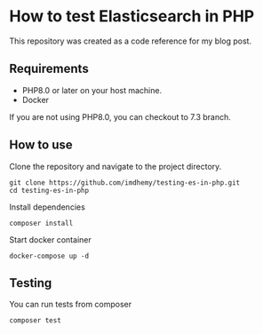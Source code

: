 # How to test Elasticsearch in PHP

This repository was created as a code reference for my blog post.

## Requirements

- PHP8.0 or later on your host machine.
- Docker

If you are not using PHP8.0, you can checkout to 7.3 branch.

## How to use

Clone the repository and navigate to the project directory.

```
git clone https://github.com/imdhemy/testing-es-in-php.git
cd testing-es-in-php
```

Install dependencies

```
composer install
```

Start docker container

```
docker-compose up -d
```

## Testing

You can run tests from composer

```
composer test
```
